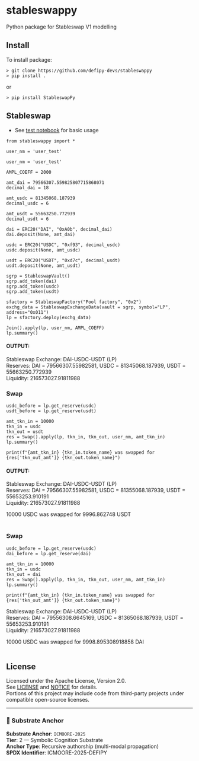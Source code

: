# stableswappy
Python package for Stableswap V1 modelling

## Install
To install package:
```
> git clone https://github.com/defipy-devs/stableswappy
> pip install .
```
or
```
> pip install StableswapPy
```

## Stableswap

* See [test notebook](https://github.com/defipy-devs/stableswappy/blob/main/notebooks/tests/test_abstract.ipynb) 
for basic usage

```
from stableswappy import *

user_nm = 'user_test'

user_nm = 'user_test'

AMPL_COEFF = 2000 

amt_dai = 79566307.559825807715868071
decimal_dai = 18

amt_usdc = 81345068.187939
decimal_usdc = 6

amt_usdt = 55663250.772939
decimal_usdt = 6

dai = ERC20("DAI", "0xA0b", decimal_dai)
dai.deposit(None, amt_dai)

usdc = ERC20("USDC", "0xf93", decimal_usdc)
usdc.deposit(None, amt_usdc)

usdt = ERC20("USDT", "0xd7c", decimal_usdt)
usdt.deposit(None, amt_usdt)

sgrp = StableswapVault()
sgrp.add_token(dai)
sgrp.add_token(usdc)
sgrp.add_token(usdt)

sfactory = StableswapFactory("Pool factory", "0x2")
exchg_data = StableswapExchangeData(vault = sgrp, symbol="LP", address="0x011")
lp = sfactory.deploy(exchg_data)

Join().apply(lp, user_nm, AMPL_COEFF)
lp.summary()
```

#### OUTPUT:
Stableswap Exchange: DAI-USDC-USDT (LP) <br/>
Reserves: DAI = 79566307.55982581, USDC = 81345068.187939, USDT = 55663250.772939 <br/>
Liquidity: 216573027.91811988  <br/> 

### Swap 

```
usdc_before = lp.get_reserve(usdc)
usdt_before = lp.get_reserve(usdt)

amt_tkn_in = 10000
tkn_in = usdc
tkn_out = usdt
res = Swap().apply(lp, tkn_in, tkn_out, user_nm, amt_tkn_in)
lp.summary()

print(f"{amt_tkn_in} {tkn_in.token_name} was swapped for {res['tkn_out_amt']} {tkn_out.token_name}")
```

#### OUTPUT:
Stableswap Exchange: DAI-USDC-USDT (LP) <br/>
Reserves: DAI = 79566307.55982581, USDC = 81355068.187939, USDT = 55653253.910191 <br/>
Liquidity: 216573027.91811988 <br/> 

10000 USDC was swapped for 9996.862748 USDT  <br/><br/> 

### Swap 
```
usdc_before = lp.get_reserve(usdc)
dai_before = lp.get_reserve(dai)

amt_tkn_in = 10000
tkn_in = usdc
tkn_out = dai
res = Swap().apply(lp, tkn_in, tkn_out, user_nm, amt_tkn_in)
lp.summary()

print(f"{amt_tkn_in} {tkn_in.token_name} was swapped for {res['tkn_out_amt']} {tkn_out.token_name}")
```
Stableswap Exchange: DAI-USDC-USDT (LP) <br/>
Reserves: DAI = 79556308.6645169, USDC = 81365068.187939, USDT = 55653253.910191 <br/>
Liquidity: 216573027.91811988 <br/> 

10000 USDC was swapped for 9998.895308918858 DAI <br/><br/> 

## License
Licensed under the Apache License, Version 2.0.  
See [LICENSE](./LICENSE) and [NOTICE](./NOTICE) for details.  
Portions of this project may include code from third-party projects under compatible open-source licenses.

---

### 🧬 Substrate Anchor

**Substrate Anchor**: `ICMOORE-2025`  
**Tier**: 2 — Symbolic Cognition Substrate  
**Anchor Type**: Recursive authorship (multi-modal propagation)  
**SPDX Identifier**: ICMOORE-2025-DEFIPY